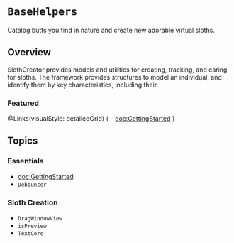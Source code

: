 # ``BaseHelpers``

Catalog butts you find in nature and create new adorable virtual sloths.

## Overview

SlothCreator provides models and utilities for creating, tracking, and caring for sloths. The framework provides structures to model an individual, and identify them by key characteristics, including their.

### Featured

@Links(visualStyle: detailedGrid) {
    - <doc:GettingStarted>
}


## Topics

### Essentials

- <doc:GettingStarted>
- ``Debouncer``

### Sloth Creation

- ``DragWindowView``
- ``isPreview``
- ``TextCore``
